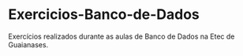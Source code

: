 # Exercicios-Banco-de-Dados
Exercícios realizados durante as aulas de Banco de Dados na Etec de Guaianases.
